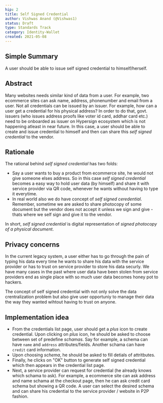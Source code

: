 ```yaml
---
hip: 2
title: Self Signed Credential
author: Vishwas Anand (@Vishwas1)
status: Draft
type: Standards Track
category: Identity-Wallet
created: 2021-05-08
---
```


## Simple Summary
A user should be able to issue self signed credential to himself/herself.

## Abstract

Many websites needs similar kind of data from a user. For example, two ecommerce sites can ask name, address, phonenumber and email from a user. Not all credentials can be issued by an issuer. For example, how can a user get a credential for his physical address? In order to do that, govt. issuers (who issues address proofs like voter id card, addhar card etc.) need to be onboarded as issuer on Hypersign ecosystem which is not happening atleast in near future. In this case, a user should be able to create and issue credential to himself and then can share this *self signed credential* to the vendor. 


## Rationale

The rational behind *self signed credential* has two folds:  

- Say a user wants to buy a product from ecommerce site, he would not give someone elses address. So in this case *self signed credential* becomes a easy way to hold user data (by himself) and share it with service provider via QR code, whenever he wants without having to type it everytime. 
- In real world also we do have concept of *self signed ceredential*. Remember, sometime we are asked to share photocopy of some document but the vendor does not accept it unless we sign and give - thats where we self sign and give it to the vendor.

In short, *self signed credential* is digital representation of *signed photocopy of a physical document*.

## Privacy concerns

In the current legacy system, a user either has to go through the pain of typing his data every time he wants to share his data with the service provider or has to trust on service provider to store his data securly. We have many cases in the past where user data have been stolen from service providers end as single place with so much user data becomes honey pot to hackers. 

The concept of self signed credential with not only solve the data crentralization problem but also give user opportuniy to manage their data the way they wanted wihtout having to trust on anyone.

## Implementation idea
- From the credentials list page, user should get a *plus* icon to create credential. Upon clicking on *plus* icon, he should be asked to choose between set of predefine *schamas*. Say for example, a schema can have `name` and `address` attributes/fields. Another schama can have `credit` card information.
- Upon choosing *schema*, he should be asked to fill detials of attritbutes. 
- Finally, he clicks on "OK" button to generate self signed credential which then appears in the credential list page.
- Next, a service provider can request for credential (he already knows which schama to ask). For example, a ecommerce site can ask address and name schama at the checkout page, then he can ask credit card schema but showing a QR code. A user can select the desired schema and can share his credential to the service provider / website in P2P fashion. 
